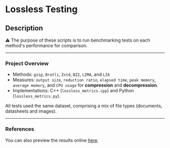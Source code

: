 # Lossless Testing
## Description
⚠️ The purpose of these scripts is to run benchmarking tests on each method's performance for comparison.
___

### Project Overview
- Methods: `gzip`, `Brotli`, `Zstd`, `BZ2`, `LZMA`, and `LZ4`
- Measures: `output size`, `reduction ratio`, `elapsed time`, `peak memory`, `average memory`, and `CPU usage` for **compression** and **decompression**.
- Implementations: C++ (`lossless_metrics.cpp`) and Python (`lossless_metrics.py`).

All tests used the same dataset, comprising a mix of file types (documents, datasheets and images).

___
### References
You can also preview the results online [here](https://onedrive.live.com/personal/497d77d174738fd9/_layouts/15/Doc.aspx?sourcedoc=%7B342d219b-7c36-40e3-8513-c7bc8f8b4363%7D&action=default&nav=MTVfezI4RTQ0NEQ0LTkyMEQtNDBFRS1CMTc1LUEyOEMzQTA0MUNBRH0&redeem=aHR0cHM6Ly8xZHJ2Lm1zL3gvYy80OTdkNzdkMTc0NzM4ZmQ5L0Vac2hMVFEyZk9OQWhSUEh2SS1MUTJNQnNMMW9xYmlvdmJ1eFRTT3pxaWJ0UGc_ZT1NUGhJWGQmbmF2PU1UVmZlekk0UlRRME5FUTBMVGt5TUVRdE5EQkZSUzFDTVRjMUxVRXlPRU16UVRBME1VTkJSSDA&slrid=dd7ad4a1-105d-e000-7c09-9d5ef9e8534e&originalPath=aHR0cHM6Ly8xZHJ2Lm1zL3gvYy80OTdkNzdkMTc0NzM4ZmQ5L0Vac2hMVFEyZk9OQWhSUEh2SS1MUTJNQnNMMW9xYmlvdmJ1eFRTT3pxaWJ0UGc_cnRpbWU9Y3ZPTTlyOFgza2cmbmF2PU1UVmZlekk0UlRRME5FUTBMVGt5TUVRdE5EQkZSUzFDTVRjMUxVRXlPRU16UVRBME1VTkJSSDA&CID=c9453693-5e28-4f1b-abcf-b2a1ebaf3060&_SRM=0:G:91).



